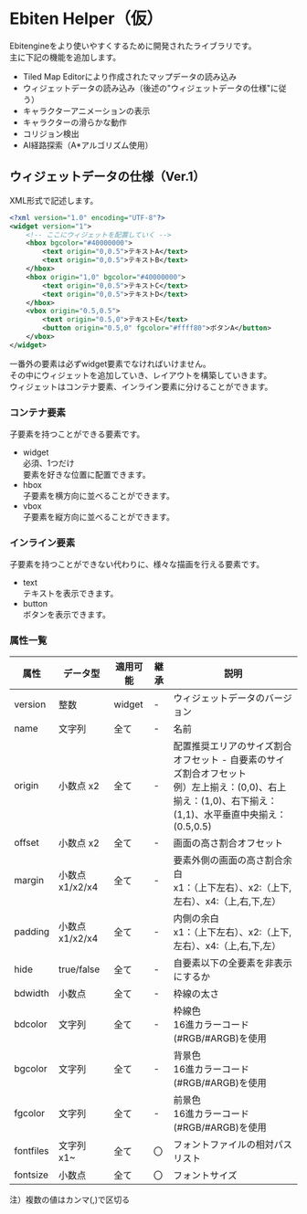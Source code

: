 # Ebiten Helper（仮）

Ebitengineをより使いやすくするために開発されたライブラリです。  
主に下記の機能を追加します。  
- Tiled Map Editorにより作成されたマップデータの読み込み
- ウィジェットデータの読み込み（後述の"ウィジェットデータの仕様"に従う）
- キャラクターアニメーションの表示
- キャラクターの滑らかな動作
- コリジョン検出
- AI経路探索（A*アルゴリズム使用）

## ウィジェットデータの仕様（Ver.1）

XML形式で記述します。  

```xml
<?xml version="1.0" encoding="UTF-8"?>
<widget version="1">
    <!-- ここにウィジェットを配置していく -->
    <hbox bgcolor="#40000000">
        <text origin="0,0.5">テキストA</text>
        <text origin="0,0.5">テキストB</text>
    </hbox>
    <hbox origin="1,0" bgcolor="#40000000">
        <text origin="0,0.5">テキストC</text>
        <text origin="0,0.5">テキストD</text>
    </hbox>
    <vbox origin="0.5,0.5">
        <text origin="0.5,0">テキストE</text>
        <button origin="0.5,0" fgcolor="#ffff80">ボタンA</button>
    </vbox>
</widget>
```

一番外の要素は必ずwidget要素でなければいけません。  
その中にウィジェットを追加していき、レイアウトを構築していきます。  
ウィジェットはコンテナ要素、インライン要素に分けることができます。  

### コンテナ要素

子要素を持つことができる要素です。  

- widget  
  必須、1つだけ  
  要素を好きな位置に配置できます。  
- hbox  
  子要素を横方向に並べることができます。  
- vbox  
  子要素を縦方向に並べることができます。  

### インライン要素

子要素を持つことができない代わりに、様々な描画を行える要素です。  

- text  
  テキストを表示できます。  
- button  
  ボタンを表示できます。  

### 属性一覧

|属性|データ型|適用可能|継承|説明|
|---|-------|-------|---|---|
|version|整数|widget|-|ウィジェットデータのバージョン|
|name|文字列|全て|-|名前|
|origin|小数点 x2|全て|-|配置推奨エリアのサイズ割合オフセット - 自要素のサイズ割合オフセット<br>例）左上揃え：(0,0)、右上揃え：(1,0)、右下揃え：(1,1)、水平垂直中央揃え：(0.5,0.5)|
|offset|小数点 x2|全て|-|画面の高さ割合オフセット|
|margin|小数点 x1/x2/x4|全て|-|要素外側の画面の高さ割合余白<br>x1：（上下左右）、x2:（上下,左右）、x4:（上,右,下,左）|
|padding|小数点 x1/x2/x4|全て|-|内側の余白<br>x1：（上下左右）、x2:（上下,左右）、x4:（上,右,下,左）|
|hide|true/false|全て|-|自要素以下の全要素を非表示にするか|
|bdwidth|小数点|全て|-|枠線の太さ|
|bdcolor|文字列|全て|-|枠線色<br>16進カラーコード(#RGB/#ARGB)を使用|
|bgcolor|文字列|全て|-|背景色<br>16進カラーコード(#RGB/#ARGB)を使用|
|fgcolor|文字列|全て|-|前景色<br>16進カラーコード(#RGB/#ARGB)を使用|
|fontfiles|文字列 x1~|全て|〇|フォントファイルの相対パスリスト|
|fontsize|小数点|全て|〇|フォントサイズ|

注）複数の値はカンマ(,)で区切る  
